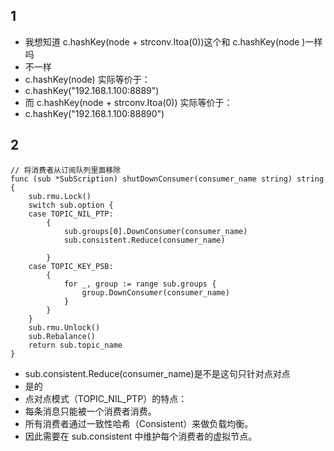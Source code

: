 ## 1
- 我想知道 c.hashKey(node + strconv.Itoa(0))这个和 c.hashKey(node )一样吗
- 不一样
- c.hashKey(node) 实际等价于：
- c.hashKey("192.168.1.100:8889")
- 而 c.hashKey(node + strconv.Itoa(0)) 实际等价于：
- c.hashKey("192.168.1.100:88890")
## 2
```
// 将消费者从订阅队列里面移除
func (sub *SubScription) shutDownConsumer(consumer_name string) string {
	sub.rmu.Lock()
	switch sub.option {
	case TOPIC_NIL_PTP:
		{
			sub.groups[0].DownConsumer(consumer_name)
			sub.consistent.Reduce(consumer_name)

		}
	case TOPIC_KEY_PSB:
		{
			for _, group := range sub.groups {
				group.DownConsumer(consumer_name)
			}
		}
	}
	sub.rmu.Unlock()
	sub.Rebalance()
	return sub.topic_name
}
```
- sub.consistent.Reduce(consumer_name)是不是这句只针对点对点
- 是的
- 点对点模式（TOPIC_NIL_PTP）的特点：
- 每条消息只能被一个消费者消费。
- 所有消费者通过一致性哈希（Consistent）来做负载均衡。
- 因此需要在 sub.consistent 中维护每个消费者的虚拟节点。
